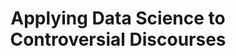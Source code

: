 ---
id: "ads-controdisc" # nochmal überlegen
method: "Seminare"
institution: "Fakultät für Geisteswissenschaften"
title: "Applying Data Science to Controversial Discourses"
title_project: 
title_short: "ADS-ControDisc"
period: "Apr 23 ­­- Mar 24 (12 months)"
foerderlinie: "Fachspezifische Data Literacy"
round: "2"
filter: "2"
lecture2go:
uhh_url: "https://www.hcl.uni-hamburg.de/ddlitlab/data-literacy-lehrlabor/zweite-foerderrunde/01-ads-controdisc.html"
contributors: "Julia Schilling, Prof. Dr. Robert Fuchs"
quote: "A critical evaluation of the current Teaching Lab project also indicates that, by foregrounding the focus on data literacy, mainly intrinsically motivated students with a pre-existing interest in data literacy are addressed. Many students in English linguistics are reluctant to engage with data-intensive methods. A new approach is needed to reach these students."
text: |
    ## Ausrichtung des Projekts

    Die Entwicklung der Projektidee für das Lehrprojekt "Applying Data Science to Controversial Discourses" wurde durch mehrere Erkenntnisse und Überlegungen motiviert. Zunächst ergab sich die Notwendigkeit einer kritischen Evaluation des bestehenden Teaching Labs zur fortgeschrittenen Datenanalyse für Linguist:innen aus der ersten DDLitLab-Förderrunde. Obwohl dieses Lab erfolgreich war und eine beträchtliche Anzahl von Studierenden mit intrinsischem Interesse an Data Literacy ansprach, wurde festgestellt, dass viele Studierende in der englischen Linguistik zögerten, sich mit datenintensiven Methoden auseinanderzusetzen. Dies führte zur Erkenntnis, dass eine neue Herangehensweise erforderlich war, um auch diejenigen Studierenden zu erreichen, die bisher beim Thema Datenanalyse zurückhaltend waren. Die Idee, kontroverse Diskurse als zentrales Element einzuführen, wurde aus der Überlegung geboren, dass diese Themen eine breite Resonanz haben und somit auch Studierende ansprechen könnten, die bisher wenig Interesse an Data Literacy zeigten.

    *Weiterhin wurden Schwachstellen in der Data Literacy-Ausbildung der Studierenden identifiziert, insbesondere in den Bereichen Datenanalyse und Datenanwendung. Diese Erkenntnis floss direkt in die Gestaltung der neuen Seminare ein, die sich auf die Interpretation von Erkenntnissen aus großen Datenkorpora, insbesondere Social Media und Zeitungskorpora, konzentrieren. Statistische, datenintensive Analysetechniken werden genutzt, um die Studierenden mit komplexen Aspekten der Data Literacy vertraut zu machen.*

    ## Rückblick und Ergebnisse

    Eine zentrale Errungenschaft des Lehrprojekts war es, Studierende durch die Integration kontroverser Diskurse für Datenkompetenz zu motivieren - insbesondere durch die Seminare "Understanding the Dynamics of COVID-19 Discourse" und "Climate Change Discourse: Between Global Catastrophe and Business as Usual". Dieser Ansatz half, die Hemmschwelle gegenüber Datenanalysen zu senken und das Interesse zu fördern.

    *Die Innovationsidee bestand darin, Data Literacy in breitere gesellschaftliche Diskurse einzubetten, anstatt isoliert zu lehren. Dies förderte sowohl technische Fertigkeiten als auch die Fähigkeit, kritisch über relevante Themen nachzudenken und Daten zu interpretieren. Zusammengefasst hat das Lehrprojekt erfolgreich Studieninteresse und Datenanalysefähigkeiten gesteigert und die Grundlage für eine langfristige Integration von Data Literacy am Institut für Anglistik der Universität Hamburg gelegt.*

    Es wurden spezielle RStudio Workbooks entwickelt, die den Studierenden einen strukturierten Zugang zu Datenanalysekonzepten und -techniken bieten. Diese praxisorientierten Workbooks umfassen theoretische Erläuterungen, praktische Beispiele und Übungen, die einen effektiven Lernprozess gewährleisten und es den Studierenden ermöglichen, fortgeschrittene Datenanalysemethoden zu verstehen und anzuwenden.

    ## Tipps von Lehrenden für Lehrende

    Im Rahmen des Projekts konnte die digitale und didaktische Kompetenz der Lehrperson auf unterschiedliche Weise weiterentwickelt werden. Zum einen wurde durch die Nutzung digitaler Werkzeuge und Methoden die digitale Kompetenz erweitert und vertieft. Diese Erfahrungen und Kenntnisse können nun auch in anderen Lehrveranstaltungen eingesetzt und weitergegeben werden. Darüber hinaus konnten im Rahmen des Projekts auch didaktische Fähigkeiten weiterentwickelt werden, indem die Seminare gemeinsam mit den Studierenden reflektiert und auf ihre Bedürfnisse angepasst wurden. Die Erfahrung hat gezeigt, dass die Studierenden von interaktiven Lehrmethoden und praktischen Übungen besonders profitieren und das Lernen durch Anwendung in realen Forschungsprojekten gefördert wird. Durch die Eigenanalyse als Lehrperson konnten auch Lehrstrategien überdacht und optimiert werden, um eine bessere Vermittlung der Inhalte und eine höhere Motivation der Studierenden zu erreichen.

image: "https://www.hcl.uni-hamburg.de/16952580/ads-contro-fs-napendra-singh-a-cpfyska98-unsplash-733x414-6bcea4e919b5b9acc48656ccef7bb7239fe03652.jpg"
image_credit: "napendra singh / unsplash"
link_external:
stine: "SoSe 23 & WiSe 2023/24:  Seminare https://www.stine.uni-hamburg.de/scripts/mgrqispi.dll?APPNAME=CampusNet&PRGNAME=COURSEDETAILS&ARGUMENTS=-N000000000000001,-N000605,-N0,-N386424701980643,-N386424701940644,-N0,-N0,-N3,-AfQP74Mf9QMPbmuLTYup7fIi6vjAJ4zoKegmHODRxWBwFvqwjOYn9fMPjmoK7mDwzPYmdOg76fuUdHBULczAZvNUQcYcd7uRfQBFd4Sm0QULEmoUvVWW3vWDdRqADYMATHUpSHzR-PzDAOf5oegU0cUa-xSKhQoPuQ-RMYqKMOYL9PoL9mf68mgmgHuUjcSUk3SRgRZU6cgHoQQmp3fKUPWRBvBUTPzP5YbZsOq6dfoRFCfR7xfG3OkZMQdW54uKHvNyFmYPkVSpEmYK5YSm3PDWuRzWMRuBdcoptRYPd3uUFHY6DHgHkWzZJcMRIOfy6mDKSWUpMrgRKOYAbvqA0RBmv4fLdOD6qvSmNRWR9WBLQPd6ofWewmQlNvQHNeZDArbZovIi67gWw3QewCY6Tvd7dmNUgQzHeQNUfQZnNHWPhOInFWjo9vzHFmMP6QQpy3SmPPDVwQQW0CQPvQUWgxYRzODU7ffWSvNUIefReWIRMfNHFfS5yxImXYIH8PI58QzRZxYRIHUULWD5oPuWhmq5wP-HLm-WWYfUyeNmIPMHEvzoFRzWxOzWg4U5IvumvmUfwWfwAxWDZxZKq4zUYRjLPRj5oeW5ucf6IrUHyHWoW4fP6mgWtCYHumBKkPS5pWolFRYwgvBm-WQmv4SeZRd5HOYGZPkZNxSD9QQUjQ-mC4zRuPdwPeZPKfMHzrUPbxjKaRZRmPBUQPgouYMpefYoJWf56QZHQxSpe3Bnj4MftPjeAvoo8Vj53vDR3VIHw, https://www.stine.uni-hamburg.de/scripts/mgrqispi.dll?APPNAME=CampusNet&PRGNAME=COURSEDETAILS&ARGUMENTS=-N000000000000001,-N000605,-N0,-N386424701945645,-N386424701929646,-N0,-N0,-N3,-AfQP74Mf9QMPbmuLTYup7fIi6vjAJ4zoKegmHODRxWBwFvqwjOYn9fMPjmoK7mDwzPYmdOg76fuUdHBULczAZvNUQcYcd7uRfQBFd4Sm0QULEmoUvVWW3vWDdRqADYMATHUpSHzR-PzDAOf5oegU0cUa-xSKhQoPuQ-RMYqKMOYL9PoL9mf68mgmgHuUjcSUk3SRgRZU6cgHoQQmp3fKUPWRBvBUTPzP5YbZsOq6dfoRFCfR7xfG3OkZMQdW54uKHvNyFmYPkVSpEmYK5YSm3PDWuRzWMRuBdcoptRYPd3uUFHY6DHgHkWzZJcMRIOfy6mDKSWUpMrgRKOYAbvqA0RBmv4fLdOD6qvSmNRWR9WBLQPd6ofWewmQlNvQHNeZDArbZovIi67gWw3QewCY6Tvd7dmNUgQzHeQNUfQZnNHWPhOInFWjo9vzHFmMP6QQpy3SmPPDVwQQW0CQPvQUWgxYRzODU7ffWSvNUIefReWIRMfNHFfS5yxImXYIH8PI58QzRZxYRIHUULWD5oPuWhmq5wP-HLm-WWYfUyeNmIPMHEvzoFRzWxOzWg4U5IvumvmUfwWfwAxWDZxZKq4zUYRjLPRj5oeW5ucf6IrUHyHWoW4fP6mgWtCYHumBKkPS5pWolFRYwgvBm-WQmv4SeZRd5HOYGZPkZNxSD9QQUjQ-mC4zRuPdwPeZPKfMHzrUPbxjKaRZRmPBUQPgouYMpefYoJWf56QZHQxSpe3Bnj4MftPjeAvoo8Vj53vDR3VIHw, https://www.stine.uni-hamburg.de/scripts/mgrqispi.dll?APPNAME=CampusNet&PRGNAME=COURSEDETAILS&ARGUMENTS=-N000000000000001,-N000605,-N0,-N385235591608794,-N385235591639795,-N0,-N0,-N3,-ARB6qVDAmRSKDWdLjHQUUmzKSxuKvxNGl4zUPYYooRQUzQMD9PDR0Wd5K3fLtQfKbQdLemuUScuP-OSBtxMBARIRICYR-4qLAegpKYYPb3WHUQNP3QfGs7dB6RDGJQd6oPSU0VMLoPYmIOQiZYBLvPgpFfDHAPUUzCYUEmUU8RdZpWzwwvjU34UHKeDHqxUWs4IfjvBKQRuRemB6aCQWxCYoZOgmzYDmVOqmQYQPzcSKUmS5KmuPHQdRJfN5eVjLyVjPMPZKYO-LffW5SHNctmQUSOWfFHBWdfBPUWkZXrMA-YYAAmBPjOuLsedNjxMAYOdGbYWo6Ozm-vupZVdKvfSW9cbZKRSD6PQHWPZmx4YeZRUpbczZzPSLIPMHhOYwJ4BDdfIojmIWteq5A7MmgcUP-fN6SrMRPHWPdff6bxUlZP-H0rULLRNLTfQlAfBwVRqwHxoLJRzWV3QoLYuHTffW-rDo6RSf6WNFtxZpLxW59PDmDWW5Af-76xUUpYfKH4D5ycqAWHgHdcNoXvz50QN6fPIPA7UK0HIPdQIRzvWpdrqHYcuRdWuFwHzAhVDL9VjPjHzLFOtN-PZmHmzRf7fRYQ-cAHY9tQS7dmIi-7qBNRjWsmzRyOgD6mo5JRzKmvdfFVBmVxzLJOzRgefATVWLS7dWaRuRUWDfdcuB6YWiZ3Wpj4qAUmdAwrMPHYkZjOqUw7UmbxIR5f-L8eup94WWw7gPUQMWZWbZjmYKkcZDZ3WHbVYL93uRKRSoamuUY, https://www.stine.uni-hamburg.de/scripts/mgrqispi.dll?APPNAME=CampusNet&PRGNAME=COURSEDETAILS&ARGUMENTS=-N000000000000001,-N000605,-N0,-N385235712002895,-N385235712004896,-N0,-N0,-N3,-ARB6qVDAmRSKDWdLjHQUUmzKSxuKvxNGl4zUPYYooRQUzQMD9PDR0Wd5K3fLtQfKbQdLemuUScuP-OSBtxMBARIRICYR-4qLAegpKYYPb3WHUQNP3QfGs7dB6RDGJQd6oPSU0VMLoPYmIOQiZYBLvPgpFfDHAPUUzCYUEmUU8RdZpWzwwvjU34UHKeDHqxUWs4IfjvBKQRuRemB6aCQWxCYoZOgmzYDmVOqmQYQPzcSKUmS5KmuPHQdRJfN5eVjLyVjPMPZKYO-LffW5SHNctmQUSOWfFHBWdfBPUWkZXrMA-YYAAmBPjOuLsedNjxMAYOdGbYWo6Ozm-vupZVdKvfSW9cbZKRSD6PQHWPZmx4YeZRUpbczZzPSLIPMHhOYwJ4BDdfIojmIWteq5A7MmgcUP-fN6SrMRPHWPdff6bxUlZP-H0rULLRNLTfQlAfBwVRqwHxoLJRzWV3QoLYuHTffW-rDo6RSf6WNFtxZpLxW59PDmDWW5Af-76xUUpYfKH4D5ycqAWHgHdcNoXvz50QN6fPIPA7UK0HIPdQIRzvWpdrqHYcuRdWuFwHzAhVDL9VjPjHzLFOtN-PZmHmzRf7fRYQ-cAHY9tQS7dmIi-7qBNRjWsmzRyOgD6mo5JRzKmvdfFVBmVxzLJOzRgefATVWLS7dWaRuRUWDfdcuB6YWiZ3Wpj4qAUmdAwrMPHYkZjOqUw7UmbxIR5f-L8eup94WWw7gPUQMWZWbZjmYKkcZDZ3WHbVYL93uRKRSoamuUY" 
---